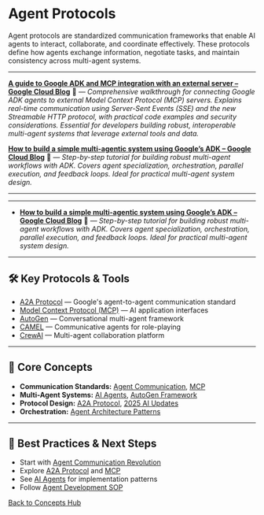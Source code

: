 # Agent Protocols


Agent protocols are standardized communication frameworks that enable AI agents to interact, collaborate, and coordinate effectively. These protocols define how agents exchange information, negotiate tasks, and maintain consistency across multi-agent systems.

---

**[A guide to Google ADK and MCP integration with an external server – Google Cloud Blog](https://cloud.google.com/blog/topics/developers-practitioners/use-google-adk-and-mcp-with-an-external-server)** 📝 — *Comprehensive walkthrough for connecting Google ADK agents to external Model Context Protocol (MCP) servers. Explains real-time communication using Server-Sent Events (SSE) and the new Streamable HTTP protocol, with practical code examples and security considerations. Essential for developers building robust, interoperable multi-agent systems that leverage external tools and data.*

**[How to build a simple multi-agentic system using Google’s ADK – Google Cloud Blog](https://cloud.google.com/blog/products/ai-machine-learning/build-multi-agentic-systems-using-google-adk)** 📝 — *Step-by-step tutorial for building robust multi-agent workflows with ADK. Covers agent specialization, orchestration, parallel execution, and feedback loops. Ideal for practical multi-agent system design.*

---

---









- **[How to build a simple multi-agentic system using Google’s ADK – Google Cloud Blog](https://cloud.google.com/blog/products/ai-machine-learning/build-multi-agentic-systems-using-google-adk)** 📝 — *Step-by-step tutorial for building robust multi-agent workflows with ADK. Covers agent specialization, orchestration, parallel execution, and feedback loops. Ideal for practical multi-agent system design.*

---

## 🛠️ Key Protocols & Tools

- [A2A Protocol](https://github.com/google/A2A/) — Google's agent-to-agent communication standard
- [Model Context Protocol (MCP)](https://modelcontextprotocol.io/) — AI application interfaces
- [AutoGen](https://microsoft.github.io/autogen/) — Conversational multi-agent framework
- [CAMEL](../reference/techniques/camel/README.md) — Communicative agents for role-playing
- [CrewAI](https://github.com/joaomdmoura/crewAI) — Multi-agent collaboration platform

---

## 🧠 Core Concepts

- **Communication Standards:** [Agent Communication](./agent-communication.md), [MCP](./mcp.md)
- **Multi-Agent Systems:** [AI Agents](./ai-agents.md), [AutoGen Framework](../reference/techniques/autogen/README.md)
- **Protocol Design:** [A2A Protocol](https://github.com/google/A2A/), [2025 AI Updates](../reference/2025-ai-updates.md#agent-communication-protocols)
- **Orchestration:** [Agent Architecture Patterns](../guides/ai-agents.md#agent-architecture-patterns)

---

## 🚀 Best Practices & Next Steps

- Start with [Agent Communication Revolution](../reference/2025-ai-updates.md#1-agent-communication-revolution)
- Explore [A2A Protocol](https://github.com/google/A2A/) and [MCP](./mcp.md)
- See [AI Agents](./ai-agents.md) for implementation patterns
- Follow [Agent Development SOP](../guides/agent-development/sop_ai_agent.md)

[Back to Concepts Hub](./README.md)
